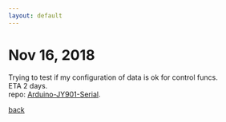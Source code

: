 ```yaml
---
layout: default
---
```


# Nov 16, 2018

Trying to test if my configuration of data is ok for control funcs.  
ETA 2 days.  
repo: [Arduino-JY901-Serial](https://github.com/tic-toc-developer/Arduino-JY901-Serial).

[back](/)
